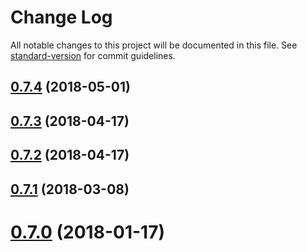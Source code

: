 # Change Log

All notable changes to this project will be documented in this file. See [standard-version](https://github.com/conventional-changelog/standard-version) for commit guidelines.

<a name="0.7.4"></a>
## [0.7.4](https://github.com/spring-projects/spring-flo/compare/v0.7.3...v0.7.4) (2018-05-01)



<a name="0.7.3"></a>
## [0.7.3](https://github.com/spring-projects/spring-flo/compare/v0.7.2...v0.7.3) (2018-04-17)



<a name="0.7.2"></a>
## [0.7.2](https://github.com/spring-projects/spring-flo/compare/v0.7.1...v0.7.2) (2018-04-17)



<a name="0.7.1"></a>
## [0.7.1](https://github.com/spring-projects/spring-flo/compare/v0.7.0...v0.7.1) (2018-03-08)



<a name="0.7.0"></a>
# [0.7.0](https://github.com/spring-projects/spring-flo/compare/v0.6.1...v0.7.0) (2018-01-17)
